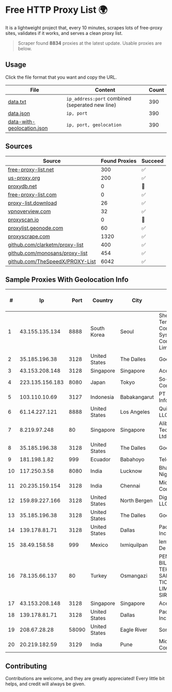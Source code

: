 
# Free HTTP Proxy List 🌍

It is a lightweight project that, every 10 minutes, scrapes lots of free-proxy sites, validates if it works, and serves a clean proxy list.


> Scraper found **8834** proxies at the latest update. Usable proxies are below.

## Usage

Click the file format that you want and copy the URL.


|File|Content|Count|
|----|-------|-----|
|[data.txt](https://raw.githubusercontent.com/themiralay/Proxy-List-World/master/data.txt)|`ip_address:port` combined (seperated new line)|390|
|[data.json](https://raw.githubusercontent.com/themiralay/Proxy-List-World/master/data.json)|`ip, port`|390|
|[data-with-geolocation.json](https://raw.githubusercontent.com/themiralay/Proxy-List-World/master/data-with-geolocation.json)|`ip, port, geolocation`|390|

## Sources

|Source|Found Proxies|Succeed|
|------|-------------|-------|
|[free-proxy-list.net](https://free-proxy-list.net)|300|✅|
|[us-proxy.org](https://www.us-proxy.org)|200|✅|
|[proxydb.net](http://proxydb.net)|0|🚫|
|[free-proxy-list.com](https://free-proxy-list.com/?page=&port=&type%5B%5D=http&type%5B%5D=https&up_time=0&search=Search)|0|✅|
|[proxy-list.download](https://www.proxy-list.download/HTTP)|26|✅|
|[vpnoverview.com](https://vpnoverview.com/privacy/anonymous-browsing/free-proxy-servers)|32|✅|
|[proxyscan.io](https://www.proxyscan.io)|0|🚫|
|[proxylist.geonode.com](https://proxylist.geonode.com/api/proxy-list?limit=300&page=1&sort_by=lastChecked&sort_type=desc&protocols=http,https)|60|✅|
|[proxyscrape.com](https://api.proxyscrape.com/v2/?request=displayproxies&protocol=http&timeout=10000&country=all&ssl=all&anonymity=all)|1320|✅|
|[github.com/clarketm/proxy-list](https://raw.githubusercontent.com/clarketm/proxy-list/master/proxy-list-raw.txt)|400|✅|
|[github.com/monosans/proxy-list](https://raw.githubusercontent.com/monosans/proxy-list/main/proxies/http.txt)|454|✅|
|[github.com/TheSpeedX/PROXY-List](https://raw.githubusercontent.com/TheSpeedX/PROXY-List/master/http.txt)|6042|✅|


## Sample Proxies With Geolocation Info

|#|Ip|Port|Country|City|Internet Service Provider|
|-|--|----|-------|----|-------------------------|
|1|43.155.135.134|8888|South Korea|Seoul|Shenzhen Tencent Computer Systems Company Limited|
|2|35.185.196.38|3128|United States|The Dalles|Google LLC|
|3|43.153.208.148|3128|Singapore|Singapore|Aceville Pte.ltd|
|4|223.135.156.183|8080|Japan|Tokyo|So-net Corporation|
|5|103.110.10.69|3127|Indonesia|Babakangarut|PT Citra Jelajah Informatika|
|6|61.14.227.121|8888|United States|Los Angeles|QuickPacket, LLC|
|7|8.219.97.248|80|Singapore|Singapore|Alibaba (US) Technology Co., Ltd.|
|8|35.185.196.38|3128|United States|The Dalles|Google LLC|
|9|181.198.1.82|999|Ecuador|Babahoyo|Telconet S.A|
|10|117.250.3.58|8080|India|Lucknow|Bharat Sanchar Nigam Ltd|
|11|20.235.159.154|3128|India|Chennai|Microsoft Corporation|
|12|159.89.227.166|3128|United States|North Bergen|DigitalOcean, LLC|
|13|35.185.196.38|3128|United States|The Dalles|Google LLC|
|14|139.178.81.71|3128|United States|Dallas|Packet Host, Inc.|
|15|38.49.158.58|999|Mexico|Ixmiquilpan|Ientc S De RL De CV|
|16|78.135.66.137|80|Turkey|Osmangazi|PENTECH BILISIM TEKNOLOJILERI SANAYI VE TICARET LIMITED SIRKETi|
|17|43.153.208.148|3128|Singapore|Singapore|Aceville Pte.ltd|
|18|139.178.81.71|3128|United States|Dallas|Packet Host, Inc.|
|19|208.67.28.28|58090|United States|Eagle River|SonicNet Inc.|
|20|20.219.182.59|3129|India|Pune|Microsoft Corporation|



## Contributing

Contributions are welcome, and they are greatly appreciated! Every
little bit helps, and credit will always be given.

